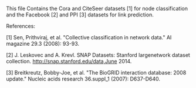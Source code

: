 This file Contains the Cora and CiteSeer datasets [1] for node classification and the Facebook [2] and PPI [3] datasets for link prediction.


References:

[1] Sen, Prithviraj, et al. "Collective classification in network data." AI magazine 29.3 (2008): 93-93.

[2] J. Leskovec and A. Krevl. SNAP Datasets: Stanford largenetwork dataset collection. http://snap.stanford.edu/data,June 2014.

[3] Breitkreutz, Bobby-Joe, et al. "The BioGRID interaction database: 2008 update." Nucleic acids research 36.suppl_1 (2007): D637-D640.

